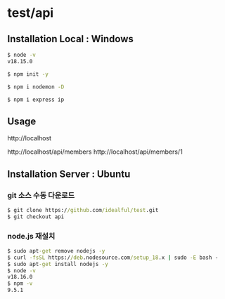 # test/api

## Installation Local : Windows

```cmd
$ node -v
v18.15.0
```

```cmd
$ npm init -y
```

```cmd
$ npm i nodemon -D
```

```cmd
$ npm i express ip
```

## Usage

http://localhost

http://localhost/api/members
http://localhost/api/members/1

## Installation Server : Ubuntu

### git 소스 수동 다운로드

```cmd
$ git clone https://github.com/idealful/test.git
$ git checkout api
```

### node.js 재설치

```cmd
$ sudo apt-get remove nodejs -y
$ curl -fsSL https://deb.nodesource.com/setup_18.x | sudo -E bash -
$ sudo apt-get install nodejs -y
$ node -v
v18.16.0
$ npm -v
9.5.1
```
